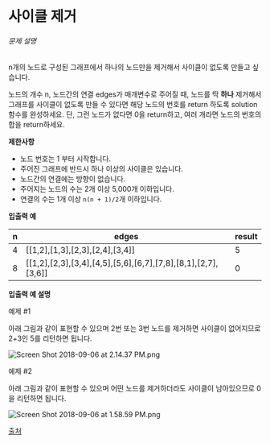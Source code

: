 # 사이클 제거

###### 문제 설명

n개의 노드로 구성된 그래프에서 하나의 노드만을 제거해서 사이클이 없도록 만들고 싶습니다.

노드의 개수 n, 노드간의 연결 edges가 매개변수로 주어질 때, 노드를 딱 **하나** 제거해서 그래프를 사이클이 없도록 만들 수 있다면 해당 노드의 번호를 return 하도록 solution 함수를 완성하세요.
단, 그런 노드가 없다면 0을 return하고, 여러 개라면 노드의 번호의 합을 return하세요.

**제한사항**

- 노드 번호는 1 부터 시작합니다.
- 주어진 그래프에 반드시 하나 이상의 사이클은 있습니다.
- 노드간의 연결에는 방향이 없습니다.
- 주어지는 노드의 수는 2개 이상 5,000개 이하입니다.
- 연결의 수는 1개 이상 `n(n + 1)/2`개 이하입니다.

**입출력 예**

| n    | edges                                                        | result |
| ---- | ------------------------------------------------------------ | ------ |
| 4    | [[1,2],[1,3],[2,3],[2,4],[3,4]]                              | 5      |
| 8    | [[1,2],[2,3],[3,4],[4,5],[5,6],[6,7],[7,8],[8,1],[2,7],[3,6]] | 0      |

**입출력 예 설명**

예제 #1

아래 그림과 같이 표현할 수 있으며 2번 또는 3번 노드를 제거하면 사이클이 없어지므로 2+3인 5를 리턴하면 됩니다.

![Screen Shot 2018-09-06 at 2.14.37 PM.png](https://grepp-programmers.s3.amazonaws.com/files/ybm/73d11fb25f/7e441daa-ccbc-4b47-9cac-bda77f5fbb1b.png)

예제 #2

아래 그림과 같이 표현할 수 있으며 어떤 노드를 제거하더라도 사이클이 남아있으므로 0을 리턴하면 됩니다.

![Screen Shot 2018-09-06 at 1.58.59 PM.png](https://grepp-programmers.s3.amazonaws.com/files/ybm/b34cc9ff37/d12db4af-097b-411c-8996-8fdfb45dce68.png)

[출처](https://www.digitalculture.or.kr/koi/selectOlymPiadDissentList.do)





